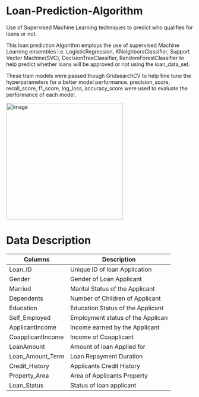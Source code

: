 # Loan-Prediction-Algorithm
Use of Supervised Machine Learning techniques to predict who qualifies for loans or not. 


This loan prediction Algorithm employs the use of supervised Machine Learning ensembles i.e. LogisticRegression, KNeighborsClassifier, Support Vector Machine(SVC), DecisionTreeClassifier, RandomForestClassifier to help predict whether loans will be approved or not using the loan_data_set. 


These train models were passed though GridsearchCV to help fine tune the hyperparameters for a better model performance. precision_score, recall_score, f1_score, log_loss, accuracy_score were used to evaluate the performance of each model. 

<img width="314" alt="image" src="https://user-images.githubusercontent.com/110098621/216682526-603298c7-a879-4b21-8160-4a2c39975e1f.png">









# Data Description

| Columns       | Description |
| ------------- | ------------- |
| Loan_ID       | Unique ID of loan Application |
| Gender        | Gender of Loan Applicant |
| Married       | Marital Status of the Applicant |
| Dependents    | Number of Children of Applicant |
| Education     | Education Status of the Applicant|
| Self_Employed | Employment status of the Applican|
|ApplicantIncome| Income earned by the Applicant   |
|CoapplicantIncome| Income of Coapplicant          |
|LoanAmount|   Amount of loan Applied for          |
|Loan_Amount_Term| Loan Repayment Duration         |
|Credit_History|   Applicants Credit History       |
|Property_Area|    Area of Applicants Property     |
|Loan_Status|   Status of loan applicant           | 

